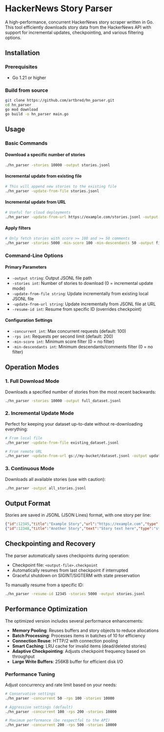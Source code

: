 # HackerNews Story Parser

A high-performance, concurrent HackerNews story scraper written in Go. This tool efficiently downloads story data from the HackerNews API with support for incremental updates, checkpointing, and various filtering options.

## Installation

### Prerequisites
- Go 1.21 or higher

### Build from source
```bash
git clone https://github.com/artbred/hn_parser.git
cd hn_parser
go mod download
go build -o hn_parser main.go
```

## Usage

### Basic Commands

#### Download a specific number of stories
```bash
./hn_parser -stories 10000 -output stories.jsonl
```

#### Incremental update from existing file
```bash
# This will append new stories to the existing file
./hn_parser -update-from-file stories.jsonl
```

#### Incremental update from URL
```bash
# Useful for cloud deployments
./hn_parser -update-from-url https://example.com/stories.jsonl -output updated_stories.jsonl
```

#### Apply filters
```bash
# Only fetch stories with score >= 100 and >= 50 comments
./hn_parser -stories 5000 -min-score 100 -min-descendants 50 -output filtered_stories.jsonl
```

### Command-Line Options

#### Primary Parameters
- `-output string`: Output JSONL file path
- `-stories int`: Number of stories to download (0 = incremental update mode)
- `-update-from-file string`: Update incrementally from existing local JSONL file
- `-update-from-url string`: Update incrementally from JSONL file at URL
- `-resume-id int`: Resume from specific ID (overrides checkpoint)

#### Configuration Settings
- `-concurrent int`: Max concurrent requests (default: 100)
- `-rps int`: Requests per second limit (default: 200)
- `-min-score int`: Minimum score filter (0 = no filter)
- `-min-descendants int`: Minimum descendants/comments filter (0 = no filter)

## Operation Modes

### 1. Full Download Mode
Downloads a specified number of stories from the most recent backwards:
```bash
./hn_parser -stories 10000 -output full_dataset.jsonl
```

### 2. Incremental Update Mode
Perfect for keeping your dataset up-to-date without re-downloading everything:
```bash
# From local file
./hn_parser -update-from-file existing_dataset.jsonl

# From remote URL
./hn_parser -update-from-url gs://my-bucket/dataset.jsonl -output updated_dataset.jsonl
```

### 3. Continuous Mode
Downloads all available stories (use with caution):
```bash
./hn_parser -output all_stories.jsonl
```

## Output Format

Stories are saved in JSONL (JSON Lines) format, with one story per line:

```json
{"id":12345,"title":"Example Story","url":"https://example.com","type":"story","by":"username","time":1634567890,"score":150,"descendants":75,"kids":[12346,12347]}
{"id":12348,"title":"Another Story","text":"Story text here","type":"story","by":"author","time":1634567900,"score":200,"descendants":100}
```

## Checkpointing and Recovery

The parser automatically saves checkpoints during operation:
- Checkpoint file: `<output-file>.checkpoint`
- Automatically resumes from last checkpoint if interrupted
- Graceful shutdown on SIGINT/SIGTERM with state preservation

To manually resume from a specific ID:
```bash
./hn_parser -resume-id 12345 -stories 5000 -output stories.jsonl
```

## Performance Optimization

The optimized version includes several performance enhancements:

- **Memory Pooling**: Reuses buffers and story objects to reduce allocations
- **Batch Processing**: Processes items in batches of 10 for efficiency
- **Connection Reuse**: HTTP/2 with connection pooling
- **Smart Caching**: LRU cache for invalid items (dead/deleted stories)
- **Adaptive Checkpointing**: Adjusts checkpoint frequency based on throughput
- **Large Write Buffers**: 256KB buffer for efficient disk I/O

### Performance Tuning

Adjust concurrency and rate limit based on your needs:
```bash
# Conservative settings
./hn_parser -concurrent 50 -rps 100 -stories 10000

# Aggressive settings (default)
./hn_parser -concurrent 100 -rps 200 -stories 10000

# Maximum performance (be respectful to the API)
./hn_parser -concurrent 200 -rps 500 -stories 10000
```

